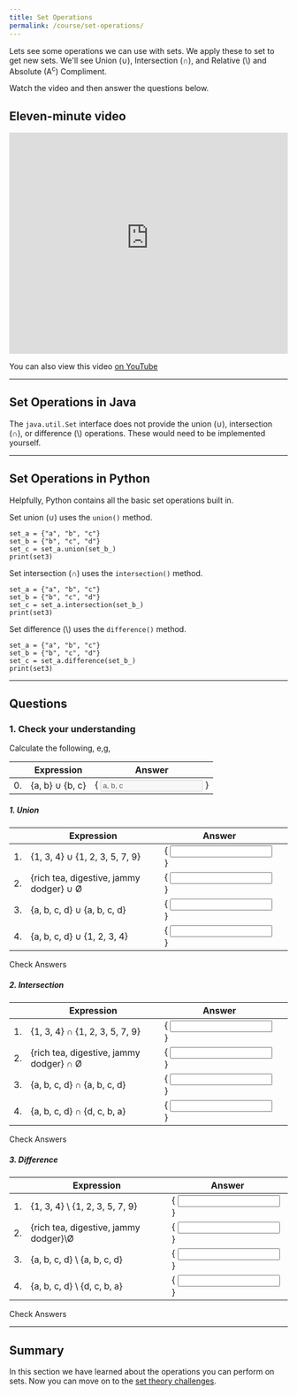 ```yaml
---
title: Set Operations
permalink: /course/set-operations/
---
```


Lets see some operations we can use with sets. We apply these to set to get new sets. We'll see Union (∪), Intersection (∩), and Relative (\\) and Absolute (A<sup>c</sup>) Compliment.

Watch the video and then answer the questions below.

## Eleven-minute video

<iframe width="100%" height="400px" src="https://www.youtube-nocookie.com/embed/MJpfM6QbQbo" frameborder="0" allow="accelerometer; autoplay; clipboard-write; encrypted-media; gyroscope; picture-in-picture" allowfullscreen></iframe>

You can also view this video [on YouTube](https://youtu.be/MJpfM6QbQbo)

---

## Set Operations in Java

The `java.util.Set` interface does not provide the union (∪), intersection (∩), or difference (\\) operations. These would need to be implemented yourself.

---

## Set Operations in Python

Helpfully, Python contains all the basic set operations built in.

Set union (∪) uses the `union()` method.

    set_a = {"a", "b", "c"}
    set_b = {"b", "c", "d"}
    set_c = set_a.union(set_b_)
    print(set3) 

Set intersection (∩) uses the `intersection()` method.

    set_a = {"a", "b", "c"}
    set_b = {"b", "c", "d"}
    set_c = set_a.intersection(set_b_)
    print(set3) 

Set difference (\\) uses the `difference()` method.

    set_a = {"a", "b", "c"}
    set_b = {"b", "c", "d"}
    set_c = set_a.difference(set_b_)
    print(set3) 

---

## Questions

### 1. Check your understanding

Calculate the following, e,g, 

|    | Expression | Answer |
|----| ------ | -------|
| 0. | <label for ="example">{a, b} ∪ {b, c}</label> | \{ <input type="text" id="example" value="a, b, c" disabled/> \} |

##### 1. Union

|    | Expression | Answer | |
|----| ------ | ------- |--|
| 1. | <label for ="q11">{1, 3, 4} ∪ {1, 2, 3, 5, 7, 9}</label> | \{ <input type="text" id="q11" data-answer-set="1,2,3,4,5,7,9" /> \} | <span id="q11c" style="display:inline-block"></span> |
| 2. | <label for ="q12">{rich tea, digestive, jammy dodger} ∪ Ø</label> | \{ <input type="text" id="q12" data-answer-set="" /> \} | <span id="q12c" style="display:inline-block"></span> |
| 3. | <label for ="q13">{a, b, c, d} ∪ {a, b, c, d}</label> | \{ <input type="text" id="q13" data-answer-set="a,b,c,d" /> \} | <span id="q13c" style="display:inline-block"></span> |
| 4. | <label for ="q14">{a, b, c, d} ∪ {1, 2, 3, 4}</label> | \{ <input type="text" id="q14" data-answer-set="a,b,c,d,1,2,3,4" /> \} | <span id="q14c" style="display:inline-block"></span> |

<script src="/assets/check.js"></script>
<a class="btn btn-primary" type="submit" onClick="checkAnswers('q1')">Check Answers</a>

##### 2. Intersection

|    | Expression | Answer | |
|----| ------ | ------- |--|
| 1. | <label for ="q21">{1, 3, 4} ∩ {1, 2, 3, 5, 7, 9}</label> | \{ <input type="text" id="q21" data-answer-set="1,3"/> \} | <span id="q21c" style="display:inline-block"></span> |
| 2. | <label for ="q22">{rich tea, digestive, jammy dodger} ∩ Ø</label> | \{ <input type="text" id="q22" data-answer-set=""/> \} |  <span id="q22c" style="display:inline-block"></span> |
| 3. | <label for ="q23">{a, b, c, d} ∩ {a, b, c, d}</label> | \{  <input type="text" id="q23" data-answer-set="a,b,c,d"/> \}|  <span id="q23c" style="display:inline-block"></span> |
| 4. | <label for ="q24">{a, b, c, d} ∩ {d, c, b, a}</label> | \{  <input type="text" id="q24" data-answer-set="a,b,c,d"/> \} | <span id="q24c" style="display:inline-block"></span> |

<a class="btn btn-primary" type="submit" onClick="checkAnswers('q2')">Check Answers</a>

##### 3. Difference

|    | Expression | Answer |
|----| ------ | ------- |
| 1. | <label for ="q31">{1, 3, 4} \ {1, 2, 3, 5, 7, 9}</label> | \{ <input type="text" id="q31" data-answer-set="4"/> \} |  <span id="q31c" style="display:inline-block"></span> |
| 2. | <label for ="q32">{rich tea, digestive, jammy dodger}\Ø</label> | \{ <input type="text" id="q32" data-answer-set="rich tea, digestive, jammy dodger" /> \} |  <span id="q32c" style="display:inline-block"></span> |
| 3. | <label for ="q33">{a, b, c, d} \ {a, b, c, d}</label> | \{ <input type="text" id="q33" data-answer-set="" /> \} |  <span id="q33c" style="display:inline-block"></span> |
| 4. | <label for ="q34">{a, b, c, d} \ {d, c, b, a}</label> | \{ <input type="text" id="q34" data-answer-set="" /> \} |  <span id="q34c" style="display:inline-block"></span> |

<a class="btn btn-primary" type="submit" onClick="checkAnswers('q3')">Check Answers</a>

---

## Summary

In this section we have learned about the operations you can perform on sets. Now you can move on to the [set theory challenges](../set-theory-challenges).